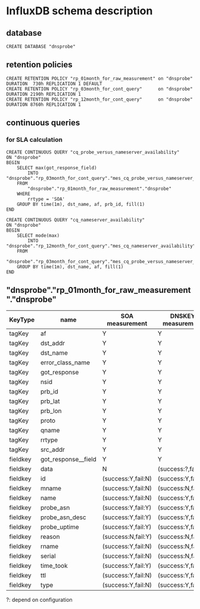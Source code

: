 # InfluxDB schema description

## database

```
CREATE DATABASE "dnsprobe"
```

## retention policies

```
CREATE RETENTION POLICY "rp_01month_for_raw_measurement" on "dnsprobe"    DURATION  730h REPLICATION 1 DEFAULT
CREATE RETENTION POLICY "rp_03month_for_cont_query"      on "dnsprobe"    DURATION 2190h REPLICATION 1
CREATE RETENTION POLICY "rp_12month_for_cont_query"      on "dnsprobe"    DURATION 8760h REPLICATION 1
```

## continuous queries

### for SLA calculation
```
CREATE CONTINUOUS QUERY "cq_probe_versus_nameserver_availability"
ON "dnsprobe"
BEGIN
    SELECT max(got_response_field) 
        INTO "dnsprobe"."rp_03month_for_cont_query"."mes_cq_probe_versus_nameserver_availability"
    FROM 
        "dnsprobe"."rp_01month_for_raw_measurement"."dnsprobe"
    WHERE
        rrtype = 'SOA'
    GROUP BY time(1m), dst_name, af, prb_id, fill(1)
END
```

```
CREATE CONTINUOUS QUERY "cq_nameserver_availability"
ON "dnsprobe"
BEGIN
    SELECT mode(max) 
        INTO "dnsprobe"."rp_12month_for_cont_query"."mes_cq_nameserver_availability"
    FROM
        "dnsprobe"."rp_03month_for_cont_query"."mes_cq_probe_versus_nameserver_availability"
    GROUP BY time(1m), dst_name, af, fill(1)
END
```

## "dnsprobe"."rp_01month_for_raw_measurement"."dnsprobe"

|KeyType |name               |SOA measurement    | DNSKEY measurement | NS measurement   |
| ----   | ----              | ----              | ----               | ----             |
|tagKey  |af                 |    Y              |     Y              |    Y             |
|tagKey  |dst_addr           |    Y              |     Y              |    Y             |
|tagKey  |dst_name           |    Y              |     Y              |    Y             |
|tagKey  |error_class_name   |    Y              |     Y              |    Y             |
|tagKey  |got_response       |    Y              |     Y              |    Y             |
|tagKey  |nsid               |    Y              |     Y              |    Y             |
|tagKey  |prb_id             |    Y              |     Y              |    Y             |
|tagKey  |prb_lat            |    Y              |     Y              |    Y             |
|tagKey  |prb_lon            |    Y              |     Y              |    Y             |
|tagKey  |proto              |    Y              |     Y              |    Y             |
|tagKey  |qname              |    Y              |     Y              |    Y             |
|tagKey  |rrtype             |    Y              |     Y              |    Y             |
|tagKey  |src_addr           |    Y              |     Y              |    Y             |
|fieldkey|got_response__field|    Y              |     Y              |    Y             |
|fieldkey|data               |    N              |(success:?,fail:N)  |(success:Y,fail:N)|
|fieldkey|id                 |(success:Y,fail:N) |(success:Y,fail:N)  |(success:Y,fail:N)|
|fieldkey|mname              |(success:Y,fail:N) |(success:N,fail:N)  |(success:N,fail:N)|
|fieldkey|name               |(success:Y,fail:N) |(success:Y,fail:N)  |(success:Y,fail:N)|
|fieldkey|probe_asn          |(success:Y,fail:Y) |(success:Y,fail:Y)  |(success:Y,fail:Y)|
|fieldkey|probe_asn_desc     |(success:Y,fail:Y) |(success:Y,fail:Y)  |(success:Y,fail:Y)|
|fieldkey|probe_uptime       |(success:Y,fail:Y) |(success:Y,fail:Y)  |(success:Y,fail:Y)|
|fieldkey|reason             |(success:N,fail:Y) |(success:N,fail:Y)  |(success:N,fail:Y)|
|fieldkey|rname              |(success:Y,fail:N) |(success:N,fail:N)  |(success:N,fail:N)|
|fieldkey|serial             |(success:Y,fail:N) |(success:N,fail:N)  |(success:N,fail:N)|
|fieldkey|time_took          |(success:Y,fail:Y) |(success:Y,fail:Y)  |(success:Y,fail:Y)|
|fieldkey|ttl                |(success:Y,fail:N) |(success:Y,fail:N)  |(success:Y,fail:N)|
|fieldkey|type               |(success:Y,fail:N) |(success:Y,fail:N)  |(success:Y,fail:N)|

?: depend on configuration
